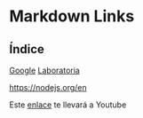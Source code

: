 # Markdown Links

## Índice

[Google](https://www.google.cl)
[Laboratoria](https://www.laboratoria.la/)

https://nodejs.org/en


Este [enlace](https://www.youtube.com/) te llevará a Youtube